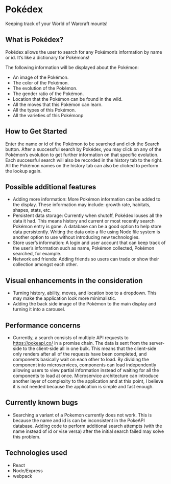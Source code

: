 # Pokédex
Keeping track of your World of Warcraft mounts!

## What is Pokédex? ##
Pokédex allows the user to search for any Pokémon’s information by name or id. It’s like a dictionary for Pokémons!

The following information will be displayed about the Pokémon:
- An image of the Pokémon.
- The color of the Pokémon.
- The evolution of the Pokémon.
- The gender ratio of the Pokémon.
- Location that the Pokémon can be found in the wild.
- All the moves that this Pokémon can learn.
- All the types of this Pokémon.
- All the varieties of this Pokémonp

## How to Get Started ##
Enter the name or id of the Pokémon to be searched and click the Search button. After a successful search by Pokédex, you may click on any of the Pokémon’s evolution to get further information on that specific evolution. Each successful search will also be recorded in the history tab to the right. All the Pokémon names on the history tab can also be clicked to perform the lookup again.

## Possible additional features ##
- Adding more information: More Pokémon information can be added to the display. These information may include: growth rate, habitats, shapes, stats, etc.
- Persistent data storage: Currently when shutoff, Pokédex louses all the data it had. This means history and current or most recently search Pokémon entry is gone. A database can be a good option to help store data persistently. Writing the data onto a file using Node file system is another option to use without introducing new technologies. 
- Store user’s information: A login and user account that can keep track of the user’s information such as name, Pokémon collected, Pokémon searched, for example.
- Network and friends: Adding friends so users can trade or show their collection amongst each other.

## Visual enhancements in the consideration ##
- Turning history, ability, moves, and location box to a dropdown. This may make the application look more minimalistic.
- Adding the back side image of the Pokémon to the main display and turning it into a carousel.

## Performance concerns ##
- Currently, a search consists of multiple API requests to https://pokeapi.co/ in a promise chain. The data is sent from the server-side to the client-side all in one bulk. This means that the client-side only renders after all of the requests have been completed, and components basically wait on each other to load. By dividing the component into microservices, components can load independently allowing users to view partial information instead of waiting for all the components to load at once. Microservice architecture can introduce another layer of complexity to the application and at this point, I believe it is not needed because the application is simple and fast enough.

## Currently known bugs ##
- Searching a variant of a Pokemon currently does not work. This is because the name and id is can be inconsistent in the PokeAPI database. Adding code to perform additional search attempts (with the name instead of id or vise versa) after the initial search failed may solve this problem. 

## Technologies used ##
- React
- Node/Express
- webpack
